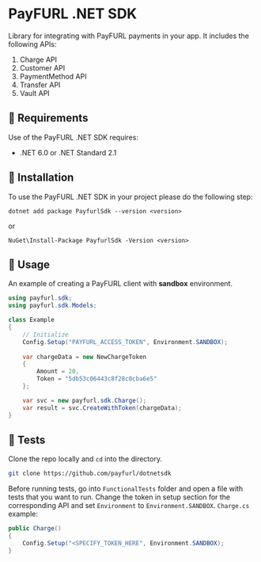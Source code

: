 # PayFURL .NET SDK

Library for integrating with PayFURL payments in your app. It includes the following APIs:

1. Charge API
2. Customer API
3. PaymentMethod API
4. Transfer API
5. Vault API

## 📄 Requirements

Use of the PayFURL .NET SDK requires:

* .NET 6.0 or .NET Standard 2.1

## 🧰 Installation

To use the PayFURL .NET SDK in your project please do the following step:

```shell
dotnet add package PayfurlSdk --version <version>
```

or 

```shell
NuGet\Install-Package PayfurlSdk -Version <version>
```

## 👷 Usage

An example of creating a PayFURL client with **sandbox** environment.

```csharp
using payfurl.sdk;
using payfurl.sdk.Models;

class Example 
{
    // Initialize
    Config.Setup("PAYFURL_ACCESS_TOKEN", Environment.SANDBOX);
    
    var chargeData = new NewChargeToken
    {
        Amount = 20,
        Token = "5db53c06443c8f28c0cba6e5"
    };

    var svc = new payfurl.sdk.Charge();
    var result = svc.CreateWithToken(chargeData);
}
```

## 🔨 Tests

Clone the repo locally and `cd` into the directory.

```sh
git clone https://github.com/payfurl/dotnetsdk
```

Before running tests, go into `FunctionalTests` folder and open a file with tests that you want to run. Change the token in setup section for the corresponding API and set `Environment` to `Environment.SANDBOX`. `Charge.cs` example:

```csharp
public Charge()
{
    Config.Setup("<SPECIFY_TOKEN_HERE", Environment.SANDBOX);
}
```
